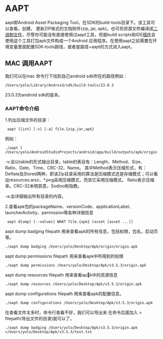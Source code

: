 # AAPT

aapt即Android Asset Packaging Tool，在SDK的build-tools目录下。该工具可以查看，创建， 更新ZIP格式的文档附件(zip, jar, apk)。也可将资源文件编译成[二进制文件](http://baike.baidu.com/view/1473761.htm)，尽管你可能没有直接使用过aapt工具，但是build scripts和IDE[插件](http://baike.baidu.com/view/18979.htm)会使用这个工具打包apk文件构成一个Android 应用程序。在使用aapt之前需要在环境变量里面配置SDK-tools路径，或者是路径+aapt的方式进入aapt。

## MAC 调用AAPT

我们可以在mac 命令行下找到自己android sdk所在的路径例如：

```
/Users/yolo/Library/Android/sdk/build-tools/23.0.3
```

23.0.3为android sdk的版本。

### AAPT命令介绍

1.列出压缩文件的目录：

```
 aapt l[ist] [-v] [-a] file.{zip,jar,apk}
```

例如：

```
./aapt l /Users/yolo/AndroidStudioProjects/android/app/build/outputs/apk/origin.apk
```

-v:会以table的形式输出目录，table的表目有：Length、Method、Size、Ratio、Date、Time、CRC-32、Name。
其中Method表示压缩形式，有：Deflate及Stored两种，即该Zip目录采用的算法是压缩模式还是存储模式；可以看出resources.arsc、*.png采用压缩模式，而其它采用压缩模式。
Ratio表示压缩率。CRC-32未明其意，Sodino盼指教。

-a:会详细输出所有目录的内容。

2.查看apk包的packageName、versionCode、applicationLabel、launcherActivity、permission等各种详细信息

```
 aapt d[ump] [--values] WHAT file.{apk} [asset [asset ...]]
```

aapt dump badging filepath 用来查看apk的所有信息，包括权限，包名，启动页等。

```
./aapt dump badging /Users/yolo/Desktop/Apk/origin/origin.apk
```

aapt dump permissions filepath 用来查看apk中所用到的权限

```
./aapt dump permissions /Users/yolo/Desktop/Apk/v3.5.3/origin.apk
```

aapt dump resources filepath 用来查看apk中的资源信息

```
./aapt dump resources /Users/yolo/Desktop/Apk/v3.5.3/origin.apk
```

aapt dump configurations filepath 用来查看apk的配置信息。

```
./aapt dump configurations /Users/yolo/Desktop/Apk/v3.5.3/origin.apk
```

在查看文件太多时，命令行查看不好，我们可以导出来 在命令后面加入 > filepath(导出文件的目录)就可以了。

```
./aapt dump badging /Users/yolo/Desktop/Apk/v3.5.3/origin.apk >/Users/yolo/Desktop/Apk/v3.5.3/test.txt
```

